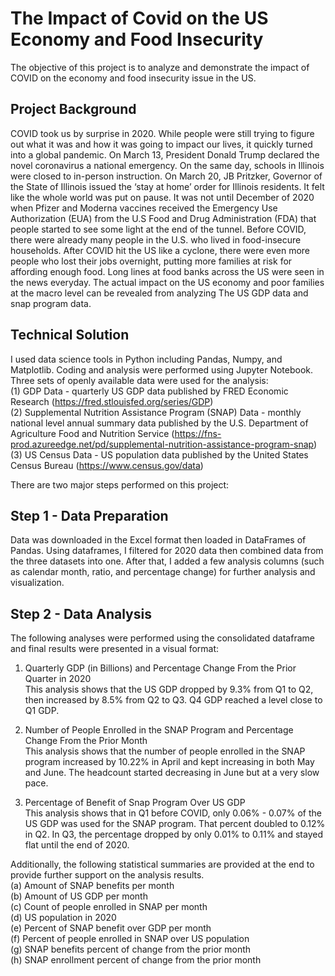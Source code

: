 # The Impact of Covid on the US Economy and Food Insecurity

The objective of this project is to analyze and demonstrate the impact of COVID on the economy and food insecurity issue in the US.

## Project Background

COVID took us by surprise in 2020. While people were still trying to figure out what it was and how it was going to impact our lives, it quickly turned into a global pandemic. On March 13, President Donald Trump declared the novel coronavirus a national emergency. On the same day, schools in Illinois were closed to in-person instruction. On March 20, JB Pritzker, Governor of the State of Illinois issued the ‘stay at home’ order for Illinois residents. It felt like the whole world was put on pause. It was not until December of 2020 when Pfizer and Moderna vaccines received the Emergency Use Authorization (EUA) from the U.S Food and Drug Administration (FDA) that people started to see some light at the end of the tunnel. Before COVID, there were already many people in the U.S. who lived in food-insecure households. After COVID hit the US like a cyclone, there were even more people who lost their jobs overnight, putting more families at risk for affording enough food. Long lines at food banks across the US were seen in the news everyday. The actual impact on the US economy and poor families at the macro level can be revealed from analyzing The US GDP data and snap program data.

## Technical Solution
I used data science tools in Python including Pandas, Numpy, and Matplotlib. Coding and analysis were performed using Jupyter Notebook. Three sets of openly available data were used for the analysis:  
(1) GDP Data - quarterly US GDP data published by FRED Economic Research (https://fred.stlouisfed.org/series/GDP)  
(2) Supplemental Nutrition Assistance Program (SNAP) Data - monthly national level annual summary data published by the U.S. Department of Agriculture Food and Nutrition Service (https://fns-prod.azureedge.net/pd/supplemental-nutrition-assistance-program-snap)  
(3) US Census Data - US population data published by the United States Census Bureau (https://www.census.gov/data)  

There are two major steps performed on this project: 

## Step 1 - Data Preparation

Data was downloaded in the Excel format then loaded in DataFrames of Pandas. Using dataframes, I filtered for 2020 data then combined data from the three datasets into one. After that, I added a few analysis columns (such as calendar month, ratio, and percentage change) for further analysis and visualization. 

## Step 2 - Data Analysis
The following analyses were performed using the consolidated dataframe and final results were presented in a visual format:  
1. Quarterly GDP (in Billions) and Percentage Change From the Prior Quarter in 2020  
This analysis shows that the US GDP dropped by 9.3% from Q1 to Q2, then increased by 8.5% from Q2 to Q3. Q4 GDP reached a level close to Q1 GDP.  

2. Number of People Enrolled in the SNAP Program and Percentage Change From the Prior Month  
This analysis shows that the number of people enrolled in the SNAP program increased by 10.22% in April and kept increasing in both May and June. The headcount started decreasing in June but at a very slow pace.

3. Percentage of Benefit of Snap Program Over US GDP  
This analysis shows that in Q1 before COVID, only 0.06% - 0.07% of the US GDP was used for the SNAP program. That percent doubled to 0.12% in Q2. In Q3, the percentage dropped by only 0.01% to 0.11% and stayed flat until the end of 2020.

Additionally, the following statistical summaries are provided at the end to provide further support on the analysis results.  
(a) Amount of SNAP benefits per month  
(b) Amount of US GDP per month  
(c) Count of people enrolled in SNAP per month  
(d) US population in 2020  
(e) Percent of SNAP benefit over GDP per month  
(f) Percent of people enrolled in SNAP over US population  
(g) SNAP benefits percent of change from the prior month  
(h) SNAP enrollment percent of change from the prior month  
